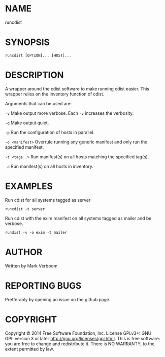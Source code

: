 # NAME

runcdist

# SYNOPSIS

`runcdist [OPTION]... [HOST]...`

# DESCRIPTION

A wrapper around the cdist software to make running cdist easier. This wrapper
relies on the inventory function of cdist.

Arguments that can be used are:

`-v`
Make output more verbose. Each `-v` increases the verbosity.

`-q`
Make output quiet.

`-p`
Run the configuration of hosts in parallel.

`-o <manifest>`
Overrule running any generic manifest and only run the specified manifest.

`-t <tags..>`
Run manifest(s) on all hosts matching the specified tag(s).

`-a`
Run manifest(s) on all hosts in inventory.

# EXAMPLES

Run cdist for all systems tagged as server

`runcdist -t server`

Run cdist with the exim manifest on all systems tagged as mailer and be verbose.

`rundist -v -o exim -t mailer`

# AUTHOR

Written by Mark Verboom

# REPORTING BUGS

Prefferably by opening an issue on the github page.

# COPYRIGHT

Copyright  ©  2014  Free Software Foundation, Inc.  License GPLv3+: GNU
GPL version 3 or later <http://gnu.org/licenses/gpl.html>.
This is free software: you are free  to  change  and  redistribute  it.
There is NO WARRANTY, to the extent permitted by law.
